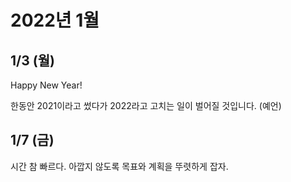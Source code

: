 # 2022년 1월

## 1/3 (월)

Happy New Year!

한동안 2021이라고 썼다가 2022라고 고치는 일이 벌어질 것입니다. (예언)

## 1/7 (금)

시간 참 빠르다.
아깝지 않도록 목표와 계획을 뚜렷하게 잡자.

